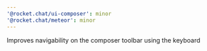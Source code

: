 ```yaml
---
'@rocket.chat/ui-composer': minor
'@rocket.chat/meteor': minor
---
```


Improves navigability on the composer toolbar using the keyboard
